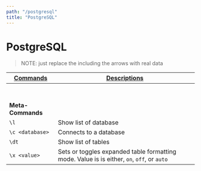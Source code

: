 ```yaml
---
path: "/postgresql"
title: "PostgreSQL"
---
```


# PostgreSQL

>NOTE: just replace the <text> including the arrows with real data

| <ins>Commands</ins> | <ins>Descriptions</ins> |
| --- | --- |
| <br /><br /> |
| **Meta-Commands** |
| `\l`            | Show list of database |
| `\c <database>` | Connects to a database |
| `\dt`           | Show list of tables |
| `\x <value>`    | Sets or toggles expanded table formatting mode. Value is is either, `on`, `off`, or `auto` |
